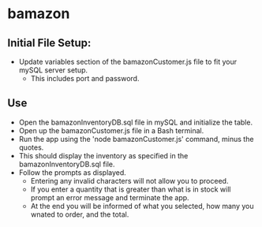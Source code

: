 # bamazon
## Initial File Setup:
* Update variables section of the bamazonCustomer.js file to fit your mySQL server setup.
  * This includes port and password.
## Use
* Open the bamazonInventoryDB.sql file in mySQL and initialize the table.
* Open up the bamazonCustomer.js file in a Bash terminal.
* Run the app using the 'node bamazonCustomer.js' command, minus the quotes.
* This should display the inventory as specified in the bamazonInventoryDB.sql file.
* Follow the prompts as displayed.
  * Entering any invalid characters will not allow you to proceed.
  * If you enter a quantity that is greater than what is in stock will prompt an error message and terminate the app.
  * At the end you will be informed of what you selected, how many you wnated to order, and the total.
